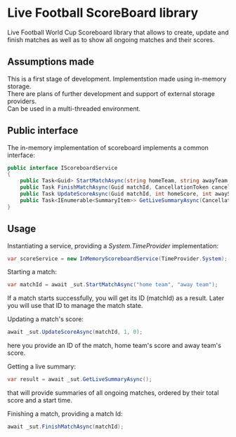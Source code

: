 # Live Football ScoreBoard library
Live Football World Cup Scoreboard library that allows to create, update and finish matches as well as to show all ongoing matches and their scores.

## Assumptions made
This is a first stage of development. Implementstion made using in-memory storage.  
There are plans of further development and support of external storage providers.  
Can be used in a multi-threaded environment.

## Public interface
The in-memory implementation of scoreboard implements a common interface:
```C#
public interface IScoreboardService
{
    public Task<Guid> StartMatchAsync(string homeTeam, string awayTeam, CancellationToken cancellation = default);
    public Task FinishMatchAsync(Guid matchId, CancellationToken cancellation = default);
    public Task UpdateScoreAsync(Guid matchId, int homeScore, int awayScore, CancellationToken cancellation = default);
    public Task<IEnumerable<SummaryItem>> GetLiveSummaryAsync(CancellationToken cancellation = default);
}
```

## Usage
Instantiating a service, providing a _System.TimeProvider_ implementation:
```C#
var scoreService = new InMemoryScoreboardService(TimeProvider.System);
```

Starting a match:
```C#
var matchId = await _sut.StartMatchAsync("home team", "away team");
```
If a match starts successfully, you will get its ID (matchId) as a result.
Later you will use that ID to manage the match state.

Updating a match's score:
```C#
await _sut.UpdateScoreAsync(matchId, 1, 0);
```
here you provide an ID of the match, home team's score and away team's score.

Getting a live summary:
```C#
var result = await _sut.GetLiveSummaryAsync();
```
that will provide summaries of all ongoing matches, ordered by their total score and a start time.

Finishing a match, providing a match Id:
```C#
await _sut.FinishMatchAsync(matchId);
```
